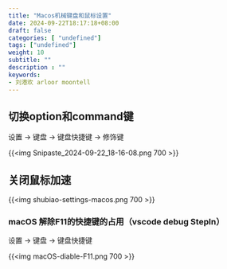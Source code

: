 ```yaml
---
title: "Macos机械键盘和鼠标设置"
date: 2024-09-22T18:17:18+08:00
draft: false
categories: [ "undefined"]
tags: ["undefined"]
weight: 10
subtitle: ""
description : ""
keywords:
- 刘港欢 arloor moontell
---
```


<!--more-->

## 切换option和command键

设置 -> 键盘 -> 键盘快捷键 -> 修饰键

<!-- ![](/img/Snipaste_2024-09-22_18-16-08.png) -->
{{<img Snipaste_2024-09-22_18-16-08.png 700 >}}

## 关闭鼠标加速

<!-- ![alt text](/img/shubiao-settings-macos.png) -->
{{<img shubiao-settings-macos.png 700 >}}

### macOS 解除F11的快捷键的占用（vscode debug StepIn）

设置 -> 键盘 -> 键盘快捷键

{{<img macOS-diable-F11.png 700 >}}
